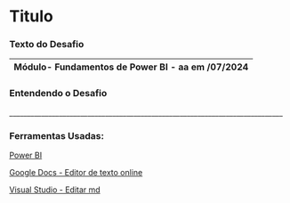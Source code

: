 # Titulo



### **Texto do Desafio**


|Módulo- Fundamentos de Power BI - aa em /07/2024|
| :- |

 
### **Entendendo o Desafio**


\_\_\_\_\_\_\_\_\_\_\_\_\_\_\_\_\_\_\_\_\_\_\_\_\_\_\_\_\_\_\_\_\_\_\_\_\_\_\_\_\_\_\_\_\_\_\_\_\_\_\_\_\_\_\_\_\_\_\_\_\_\_\_\_\_\_\_\_\_\_\_\_\_\_\_\_\_

### **Ferramentas Usadas:**

[Power BI](https://www.microsoft.com/pt-br/power-platform/products/power-bi)

[Google Docs - Editor de texto online](https://docs.google.com)

[Visual Studio - Editar md](https://code.visualstudio.com/)
